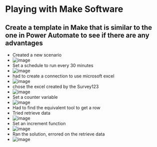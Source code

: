 # Playing with Make Software
## Create a template in Make that is similar to the one in Power Automate to see if there are any advantages
- Created a new scenario
- ![image](https://github.com/MayaIvimey/logs/assets/146374490/c3a4af6b-659f-4788-9214-d66a68f55f55)
- Set a schedule to run every 30 minutes
- ![image](https://github.com/MayaIvimey/logs/assets/146374490/5f83ce19-3a3d-4d31-9539-e52487708949)
- had to create a connection to use microsoft excel
- ![image](https://github.com/MayaIvimey/logs/assets/146374490/d961e9a3-adfd-4460-b18e-d1e0310f2f9c)
- chose the excel created by the Survey123
- ![image](https://github.com/MayaIvimey/logs/assets/146374490/ef382543-5611-46e3-96c3-474424985562)
- Set a counter variable
- ![image](https://github.com/MayaIvimey/logs/assets/146374490/8834eb3a-4e43-4774-aeb4-bd3f63428f9e)
- Had to find the equivalent tool to get a row
- Tried retrieve data
- ![image](https://github.com/MayaIvimey/logs/assets/146374490/7977912f-2611-4ccb-b1d7-0a79c75271c5)
- Set an increment function
- ![image](https://github.com/MayaIvimey/logs/assets/146374490/56e98c5e-bab7-4e5f-b4d5-cb089e2d1b2b)
- Ran the solution, errored on the retrieve data
- ![image](https://github.com/MayaIvimey/logs/assets/146374490/3bd95e28-a0dd-4a2a-bf6a-df62337bec99)

